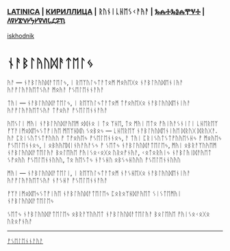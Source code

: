 ### [LATINICA](../Latn/Nablyudatelj.md) | [КИРИЛЛИЦА](../Cyrl/Наблюдатель.md) | ᚱᚢᚾᛁᚳᚺᛖᛊᚲᚨᚤᚨ | [ⰃⰎⰀⰃⰑⰎⰉⰜⰀ](../Glag/Ⱀⰰⰱⰾⱓⰴⰰⱅⰵⰾⱐ.md) | [𐍓𐍠𐍔𐍮𐍝𐍔𐍟𐍔𐍠𐍜𐍡𐍚𐍐𐍴](../Perm/𐍝𐍐𐍑𐍛𐍳𐍓𐍐𐍢𐍔𐍛𐍰.md)
[iskhodnik](./KNIGA/Nablyudatelj.md)

#  ᚾᚨᛒᛚᚤᚢᛞᚨᛏᛖᛚᛃ

ᚤᚨ — ᚾᚨᛒᛚᚤᚢᛞᚨᛏᛖᛚᛃ, ᛁ ᚱᛖᛉᚢᛚᛃᛏᚨᛏᛟᛗ ᛗᛟᚤᛖᚷᛟ ᚾᚨᛒᛚᚤᚢᛞᛖᚾᛁᚤᚨ ᚤᚨᚡᛚᚤᚨᚤᛖᛏᛊᚤᚨ ᛗᛟᚤᚨ ᚡᛊᛖᛚᛖᚾᚾᚨᚤᚨ

ᛏᚤᛁ — ᚾᚨᛒᛚᚤᚢᛞᚨᛏᛖᛚᛃ, ᛁ ᚱᛖᛉᚢᛚᛃᛏᚨᛏᛟᛗ ᛏᚡᛟᚤᛖᚷᛟ ᚾᚨᛒᛚᚤᚢᛞᛖᚾᛁᚤᚨ ᚤᚨᚡᛚᚤᚨᚤᛖᛏᛊᚤᚨ ᛏᚡᛟᚤᚨ ᚡᛊᛖᛚᛖᚾᚾᚨᚤᚨ

ᚤᛖᛊᛚᛁ ᛗᚤᛁ ᚾᚨᛒᛚᚤᚢᛞᚨᚤᛖᛗ ᛟᛞᚾᛟ ᛁ ᛏᛟ ᛉᚺᛖ, ᛏᛟ ᛗᚤᛁ ᛖᛏᛟ ᚡᚤᛁᚤᚨᛊᚾᛁᛚᛁ ᚳᚺᛖᚱᛖᛉ ᚡᛉᚨᛁᛗᛟᛞᛖᛃᛊᛏᚡᛁᚤᛖ ᛗᛖᛉᚺᛞᚢ ᛊᛟᛒᛟᛃ — ᚳᚺᛖᚱᛖᛉ ᚾᚨᛒᛚᚤᚢᛞᛖᚾᛁᚤᛖ ᛞᚱᚢᚷ ᛞᚱᚢᚷᚨ. ᚤᚨ ᛈᚱᛁᛊᚢᛏᛊᛏᚡᚢᚤᚢ ᚡ ᛏᚡᛟᚤᛖᛃ ᚡᛊᛖᛚᛖᚾᚾᛟᛃ, ᚨ ᛏᚤᛁ ᛈᚱᛁᛊᚢᛏᛊᛏᚡᚢᚤᛖᛊᚺᛃ ᚡ ᛗᛟᚤᛖᛃ ᚡᛊᛖᛚᛖᚾᚾᛟᛃ, ᛁ ᛟᛒᚤᚤᛖᛞᛁᚾᚤᚨᚤᚨᛊᛃ ᚡ ᛊᛖᛏᛃ ᚾᚨᛒᛚᚤᚢᛞᚨᛏᛖᛚᛖᛃ, ᛗᚤᛁ ᛟᛒᚱᚨᛉᚢᚤᛖᛗ ᚾᚨᛒᛚᚤᚢᛞᚨᛏᛖᛚᚤᚨ ᛒᛟᛚᛖᚤᛖ ᚡᚤᛁᛊᛟᚲᛟᚷᛟ ᚢᚱᛟᚡᚾᚤᚨ, ᚲᛟᛏᛟᚱᚤᛁᛃ ᚾᚨᛒᛚᚤᛁᛞᚨᚤᛖᛏ ᛊᚡᛟᚤᚢ ᚡᛊᛖᛚᛖᚾᚾᚢᚤᚢ, ᛏᛟ ᚤᛖᛊᛏᛃ ᚾᚨᛊᚺᚢ ᛟᛒᛊᛃᚺᚢᚤᚢ ᚡᛊᛖᛚᛖᚾᚾᚢᚤᚢ

ᛗᚤᛁ — ᚾᚨᛒᛚᚤᚢᛞᚨᛏᛖᛚᛁ, ᛁ ᚱᛖᛉᚢᛚᛃᛏᚨᛏᛟᛗ ᚾᚨᛊᚺᛖᚷᛟ ᚾᚨᛒᛚᚤᚢᛞᛖᚾᛁᚤᚨ ᚤᚨᚡᛚᚤᚨᚤᛖᛏᛊᚤᚨ ᚾᚨᛊᚺᚨ ᚡᛊᛖᛚᛖᚾᚾᚨᚤᚨ


ᚡᛉᚨᛁᛗᛟᛞᛖᛃᛊᛏᚡᛁᚤᛖ ᚾᚨᛒᛚᚤᚢᛞᚨᛏᛖᛚᛖᛃ ᛈᛟᚱᛟᛉᚺᛞᚨᚤᛖᛏ ᛊᛁᛊᛏᛖᛗᚤᛁ ᚾᚨᛒᛚᚤᚢᛞᚨᛏᛖᛚᛖᛃ

ᛊᛖᛏᛃ ᚾᚨᛒᛚᚤᚢᛞᚨᛏᛖᛚᛖᛃ ᛟᛒᚱᚨᛉᚢᚤᛖᛏ ᚾᚨᛒᛚᚤᚢᛞᚨᛏᛖᛚᚤᚨ ᛒᛟᛚᛖᚤᛖ ᚡᚤᛁᛊᛟᚲᛟᚷᛟ ᚢᚱᛟᚡᚾᚤᚨ

___
[ᚡᛊᛖᛚᛖᚾᚾᚨᚤᚨ](ᚡᛊᛖᛚᛖᚾᚾᚨᚤᚨ.md)
